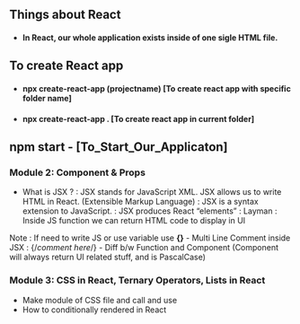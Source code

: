 
## Things about React
 - #### In React, our whole application exists inside of one sigle HTML file. 

## To create React app
 - #### npx create-react-app (projectname)   [To create react app with specific folder name]
 - #### npx create-react-app .  [To create react app in current folder]

## npm start - [To_Start_Our_Applicaton]

### Module 2: Component & Props
 - What is JSX ? 
  : JSX stands for JavaScript XML. JSX allows us to write HTML in React. (Extensible Markup Language)
  : JSX is a syntax extension to JavaScript.
  : JSX produces React “elements”
  : Layman : Inside JS function we can return HTML code to display in UI

 Note : If need to write JS or use variable use **{}**
    - Multi Line Comment inside JSX : {/*comment here*/}
    - Diff b/w Function and Component (Component will always return UI related stuff, and is PascalCase)

### Module 3: CSS in React, Ternary Operators, Lists in React
 - Make module of CSS file and call and use
 - How to conditionally rendered in React





